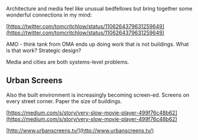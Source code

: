 ---
---

Architecture and media feel like unusual bedfellows but bring together some wonderful connections in my mind:

[https://twitter.com/tomcritchlow/status/1106264379631259649](https://twitter.com/tomcritchlow/status/1106264379631259649)

AMO - think tank from OMA ends up doing work that is not buildings. What is that work? Strategic design?

Media and cities are both systems-level problems.

## Urban Screens

Also the built environment is increasingly becoming screen-ed. Screens on every street corner. Paper the size of buildings.

[https://medium.com/s/story/very-slow-movie-player-499f76c48b62](https://medium.com/s/story/very-slow-movie-player-499f76c48b62)

[http://www.urbanscreens.tv/](http://www.urbanscreens.tv/)